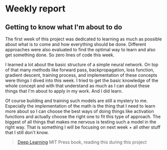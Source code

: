 # Weekly report

## Getting to know what I'm about to do
The first week of this project was dedicated to learning as much as possible about what is to come and how everything should be done. Different approaches were also evaluated to find the optimal way to learn and also get something done. So zero lines of code this week.

I learned a lot about the basic structure of a simple neural network. On top of that many methods like forward pass, backpropagation, loss function, gradient descent, training process, and implementation of these concepts were things I dived into this week. I tried to get the basic knowledge of the whole concept and with that understand as much as I can about these things that I'm about to apply in my work. And I did learn.

Of course building and training such models are still a mystery to me. Especially the implementation of the math is the thing that I need to learn more about so I can choose the best ways of doing things like activation functions and actually choose the right one to fit this type of approach. The biggest of all things that makes me nervous is testing such a model in the right way. That is something I will be focusing on next week + all other stuff that I still don't know. 

> [Deep Learning](https://www.deeplearningbook.org/) MIT Press book, reading this during this project
